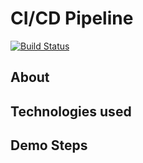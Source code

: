 # CI/CD Pipeline

[![Build Status](https://github.com/Aly-Sabie/CI-CD-Pipeline/actions/workflows/badge.svg)](https://github.com/Aly-Sabie/CI-CD-Pipeline/actions/workflows/pipeline.yml)

## About

## Technologies used

## Demo Steps